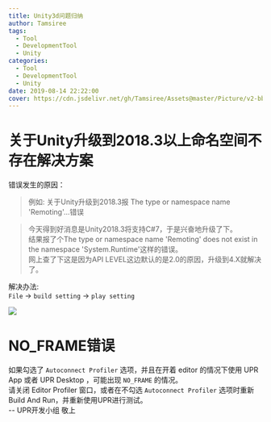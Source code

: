 ```yaml
---
title: Unity3d问题归纳
author: Tamsiree
tags:
  - Tool
  - DevelopmentTool
  - Unity
categories:
  - Tool
  - DevelopmentTool
  - Unity
date: 2019-08-14 22:22:00
cover: https://cdn.jsdelivr.net/gh/Tamsiree/Assets@master/Picture/v2-bb4cb7afa870bd5aff95f0326f0bac63_hd.jpg
---
```


# 关于Unity升级到2018.3以上命名空间不存在解决方案
错误发生的原因：  
> 例如: 关于Unity升级到2018.3报 The type or namespace name 'Remoting'...错误

> 今天得到好消息是Unity2018.3将支持C#7，于是兴奋地升级了下。   
> 结果报了个The type or namespace name 'Remoting' does not exist in the namespace 'System.Runtime'这样的错误。    
> 网上查了下这是因为API LEVEL这边默认的是2.0的原因，升级到4.X就解决了。    

解决办法:  
`File` -> `build setting` -> `play setting`

![](https://img-blog.csdn.net/20180913204248247?watermark/2/text/aHR0cHM6Ly9ibG9nLmNzZG4ubmV0L1Jpbkthcw==/font/5a6L5L2T/fontsize/400/fill/I0JBQkFCMA==/dissolve/70)

# NO_FRAME错误
如果勾选了 `Autoconnect Profiler` 选项，并且在开着 editor 的情况下使用 UPR App 或者 UPR Desktop ，可能出现 `NO_FRAME` 的情况。   
请关闭 Editor Profiler 窗口，或者在不勾选 `Autoconnect Profiler` 选项时重新Build And Run，并重新使用UPR进行测试。   
-- UPR开发小组 敬上